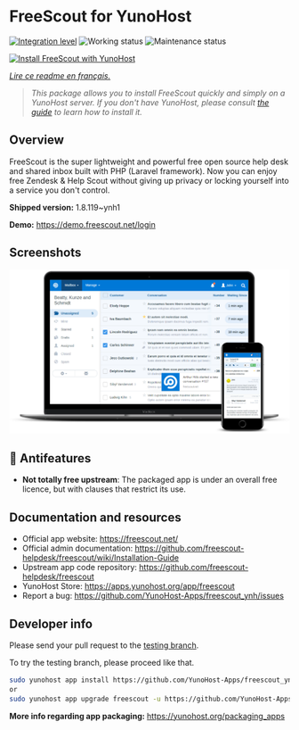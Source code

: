 <!--
N.B.: This README was automatically generated by https://github.com/YunoHost/apps/tree/master/tools/README-generator
It shall NOT be edited by hand.
-->

# FreeScout for YunoHost

[![Integration level](https://dash.yunohost.org/integration/freescout.svg)](https://dash.yunohost.org/appci/app/freescout) ![Working status](https://ci-apps.yunohost.org/ci/badges/freescout.status.svg) ![Maintenance status](https://ci-apps.yunohost.org/ci/badges/freescout.maintain.svg)

[![Install FreeScout with YunoHost](https://install-app.yunohost.org/install-with-yunohost.svg)](https://install-app.yunohost.org/?app=freescout)

*[Lire ce readme en français.](./README_fr.md)*

> *This package allows you to install FreeScout quickly and simply on a YunoHost server.
If you don't have YunoHost, please consult [the guide](https://yunohost.org/#/install) to learn how to install it.*

## Overview

FreeScout is the super lightweight and powerful free open source help desk and shared inbox built with PHP (Laravel framework). Now you can enjoy free Zendesk & Help Scout without giving up privacy or locking yourself into a service you don't control.

**Shipped version:** 1.8.119~ynh1

**Demo:** https://demo.freescout.net/login

## Screenshots

![Screenshot of FreeScout](./doc/screenshots/screenshot.png)

## :red_circle: Antifeatures

- **Not totally free upstream**: The packaged app is under an overall free licence, but with clauses that restrict its use.

## Documentation and resources

* Official app website: <https://freescout.net/>
* Official admin documentation: <https://github.com/freescout-helpdesk/freescout/wiki/Installation-Guide>
* Upstream app code repository: <https://github.com/freescout-helpdesk/freescout>
* YunoHost Store: <https://apps.yunohost.org/app/freescout>
* Report a bug: <https://github.com/YunoHost-Apps/freescout_ynh/issues>

## Developer info

Please send your pull request to the [testing branch](https://github.com/YunoHost-Apps/freescout_ynh/tree/testing).

To try the testing branch, please proceed like that.

``` bash
sudo yunohost app install https://github.com/YunoHost-Apps/freescout_ynh/tree/testing --debug
or
sudo yunohost app upgrade freescout -u https://github.com/YunoHost-Apps/freescout_ynh/tree/testing --debug
```

**More info regarding app packaging:** <https://yunohost.org/packaging_apps>
